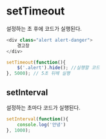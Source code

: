# setTimeout
설정하는 초 후에 코드가 실행된다.
```javascript
<div class="alert alert-danger">
    경고창
</div>

setTimeout(function(){ 
    $('.alert').hide(); //실행할 코드
}, 5000); // 5초 뒤헤 실행
```

## setInterval
설정하는 초마다 코드가 실행된다.
```javascript
setInterval(function(){ 
    console.log('안녕')
}, 1000);
```